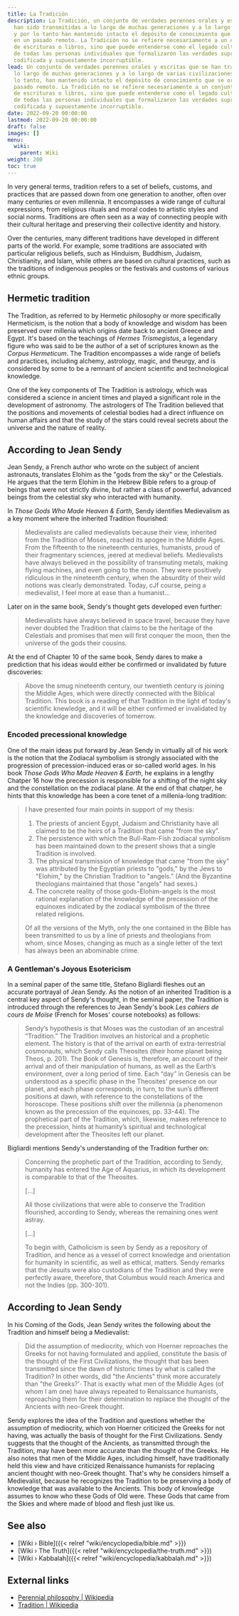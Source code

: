 ```yaml
---
title: La Tradición
description: La Tradición, un conjunto de verdades perennes orales y escritas que
  han sido transmitidas a lo largo de muchas generaciones y a lo largo de varias civilizaciones
  y por lo tanto han mantenido intacto el depósito de conocimiento que se originó
  en un pasado remoto. La Tradición no se refiere necesariamente a un conjunto específico
  de escrituras o libros, sino que puede entenderse como el legado cultural y mitológico
  de todas las personas individuales que formalizaron las verdades supremas de manera
  codificada y supuestamente incorruptible.
lead: Un conjunto de verdades perennes orales y escritas que se han transmitido a
  lo largo de muchas generaciones y a lo largo de varias civilizaciones y que, por
  lo tanto, han mantenido intacto el depósito de conocimiento que se originó en un
  pasado remoto. La Tradición no se refiere necesariamente a un conjunto específico
  de escrituras o libros, sino que puede entenderse como el legado cultural y mitológico
  de todas las personas individuales que formalizaron las verdades supremas de manera
  codificada y supuestamente incorruptible.
date: 2022-09-20 00:00:00
lastmod: 2022-09-20 00:00:00
draft: false
images: []
menu:
  wiki:
    parent: Wiki
weight: 200
toc: true
---
```


In very general terms, tradition refers to a set of beliefs, customs, and practices that are passed down from one generation to another, often over many centuries or even millennia. It encompasses a wide range of cultural expressions, from religious rituals and moral codes to artistic styles and social norms. Traditions are often seen as a way of connecting people with their cultural heritage and preserving their collective identity and history.

Over the centuries, many different traditions have developed in different parts of the world. For example, some traditions are associated with particular religious beliefs, such as Hinduism, Buddhism, Judaism, Christianity, and Islam, while others are based on cultural practices, such as the traditions of indigenous peoples or the festivals and customs of various ethnic groups.

## Hermetic tradition

The Tradition, as referred to by Hermetic philosophy or more specifically Hermeticism, is the notion that a body of knowledge and wisdom has been preserved over millenia which origins date back to ancient Greece and Egypt. It's based on the teachings of _Hermes Trismegistus_, a legendary figure who was said to be the author of a set of scriptures known as the _Corpus Hermeticum_. The Tradition encompasses a wide range of beliefs and practices, including alchemy, astrology, magic, and theurgy, and is considered by some to be a remnant of ancient scientific and technological knowledge.

One of the key components of The Tradition is astrology, which was considered a science in ancient times and played a significant role in the development of astronomy. The astrologers of The Tradition believed that the positions and movements of celestial bodies had a direct influence on human affairs and that the study of the stars could reveal secrets about the universe and the nature of reality.

## According to Jean Sendy

Jean Sendy, a French author who wrote on the subject of ancient astronauts, translates Elohim as the "gods from the sky" or the Celestials. He argues that the term Elohim in the Hebrew Bible refers to a group of beings that were not strictly divine, but rather a class of powerful, advanced beings from the celestial sky who interacted with humanity.

In _Those Gods Who Made Heaven & Earth_, Sendy identifies Medievalism as a key moment where the inherited Tradition flourished:

> Medievalists are called medievalists because their view, inherited from the Tradition of Moses, reached its apogee in the Middle Ages. From the fifteenth to the nineteenth centuries, humanists, proud of their fragmentary sciences, jeered at medieval beliefs. Medievalists have always believed in the possibility of transmuting metals, making flying machines, and even going to the moon. They were positively ridiculous in the nineteenth century, when the absurdity of their wild notions was clearly demonstrated. Today, cJf course, peing a medievalist, I feel more at ease than a humanist...

Later on in the same book, Sendy's thought gets developed even further:

> Medievalists have always believed in space travel, because they have never doubted the Tradition that claims to be the heritage of the Celestials and promises that men will first conquer the moon, then the universe of the gods their cousins.

At the end of Chapter 10 of the same book, Sendy dares to make a prediction that his ideas would either be confirmed or invalidated by future discoveries:

> Above the smug nineteenth century, our twentieth century is joining the Middle Ages, which were directly connected with the Biblical Tradition. This book is a reading ef that Tradition in the light ef today's scientific knewledge, and it will be either confirmed er invalidated by the knowledge and discoveries of tomerrow.

### Encoded precessional knowledge

One of the main ideas put forward by Jean Sendy in virtually all of his work is the notion that the Zodiacal symbolism is strongly associated with the progression of precession-induced eras or so-called world ages. In his book _Those Gods Who Made Heaven & Earth_, he explains in a lengthy Chatper 16 how the precession is responsible for a shifting of the night sky and the constellation on the zodiacal plane. At the end of that chatper, he hints that this knowledge has been a core tenet of a millenia-long tradition:

> I have presented four main points in support of my thesis:
>
> 1) The priests of ancient Egypt, Judaism and Christianity have all claimed to be the heirs of a Tradition that came "from the sky".
> 2) The persistence with which the Bull-Ram-Fish zodiacal symbolism has been maintained down to the present shows that a single Tradition is involved.
> 3) The physical transmission of knowledge that came "from the sky" was attributed by the Egyptian priests to "gods," by the Jews to "Elohim," by the Christian Tradition to "angels." (And the Byzantine theologians maintained that those "angels" had sexes.)
> 4) The concrete reality of those gods-Elohim-angels is the most rational explanation of the knowledge of the precession of the equinoxes indicated by the zodiacal symbolism of the three related religions.
>
> Of all the versions of the Myth, only the one contained in the Bible has been transmitted to us by a line of priests and theologians from whom, since Moses, changing as much as a single letter of the text has always been an abominable crime.

### A Gentleman's Joyous Esotericism

In a seminal paper of the same title, Stefano Bigliardi fleshes out an accurate portrayal of Jean Sendy. As the notion of an inherited Tradition is a central key aspect of Sendy's thought, in the seminal paper, the Tradition is introduced through the references to Jean Sendy's book _Les cahiers de cours de Moïse_ (French for Moses' course notebooks) as follows:

> Sendy’s hypothesis is that Moses was the custodian of an ancestral “Tradition.” The Tradition involves an historical and a prophetic element. The history is that of the arrival on earth of extra-terrestrial cosmonauts, which Sendy calls Theosites (their home planet being Theos, p. 201). The Book of Genesis is, therefore, an account of their arrival and of their manipulation of humans, as well as the Earth’s environment, over a long period of time. Each “day” in Genesis can be understood as a specific phase in the Theosites’ presence on our planet, and each phase corresponds, in turn, to the sun’s different positions at dawn, with reference to the constellations of the horoscope. These positions shift over the millennia (a phenomenon known as the precession of the equinoxes, pp. 33-44). The prophetical part of the Tradition, which, likewise, makes reference to the precession, hints at humanity’s spiritual and technological development after the Theosites left our planet.

Bigliardi mentions Sendy's understanding of the Tradition further on:

> Concerning the prophetic part of the Tradition, according to Sendy, humanity has entered the Age of Aquarius, in which its development is comparable to that of the Theosites.
>
> [...]
>
> All those civilizations that were able to conserve the Tradition flourished, according
to Sendy, whereas the remaining ones went astray.
>
> [...]
>
> To begin with, Catholicism is seen by Sendy as a repository of Tradition, and hence as a vessel of correct knowledge and orientation for humanity in scientific, as well as ethical, matters. Sendy remarks that the Jesuits were also custodians of the Tradition and they were perfectly aware, therefore, that Columbus would reach America and not the Indies (pp. 300-301).

## According to Jean Sendy

In his Coming of the Gods, Jean Sendy writes the following about the Tradition and himself being a Medievalist:

> Did the assumption of mediocrity, which von Hoerner reproaches the Greeks for not having formulated and applied, constitute the basis of the thought of the First Civilizations, the thought that bas been transmitted since the dawn of historic times by what is called the Tradition? In other words, did "the Ancients" think more accurately than "the Greeks?'· That is exactly what men of the Middle Ages (of whom I am one) have always repeated to Renaissance humanists, reproaching them for their determination to replace the thought of the Ancients with neo-Greek thought.

Sendy explores the idea of the Tradition and questions whether the assumption of mediocrity, which von Hoerner criticized the Greeks for not having, was actually the basis of thought for the First Civilizations. Sendy suggests that the thought of the Ancients, as transmitted through the Tradition, may have been more accurate than the thought of the Greeks. He also notes that men of the Middle Ages, including himself, have traditionally held this view and have criticized Renaissance humanists for replacing ancient thought with neo-Greek thought. That's why he considers himself a Medievalist, because he recognizes the Tradition to be preserving a body of knowledge that was available to the Ancients. This body of knowledge assumes to know who these Gods of Old were. These Gods that came from the Skies and where made of blood and flesh just like us.

## See also

- [Wiki › Bible]({{< relref "wiki/encyclopedia/bible.md" >}})
- [Wiki › The Truth]({{< relref "wiki/encyclopedia/the-truth.md" >}})
- [Wiki › Kabbalah]({{< relref "wiki/encyclopedia/kabbalah.md" >}})

## External links

- [Perennial philosophy | Wikipedia](https://en.wikipedia.org/wiki/Perennial_philosophy)
- [Tradition | Wikipedia](https://en.wikipedia.org/wiki/Tradition)